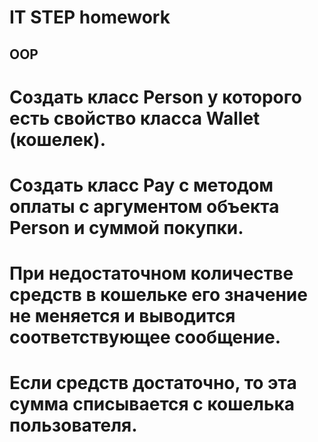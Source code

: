 # IT STEP homework

## OOP


# Создать класс Person у которого есть свойство класса Wallet (кошелек).
# Создать класс Pay с методом оплаты с аргументом объекта Person и суммой покупки.
# При недостаточном количестве средств в кошельке его значение не меняется и выводится соответствующее сообщение.
# Если средств достаточно, то эта сумма списывается с кошелька пользователя.